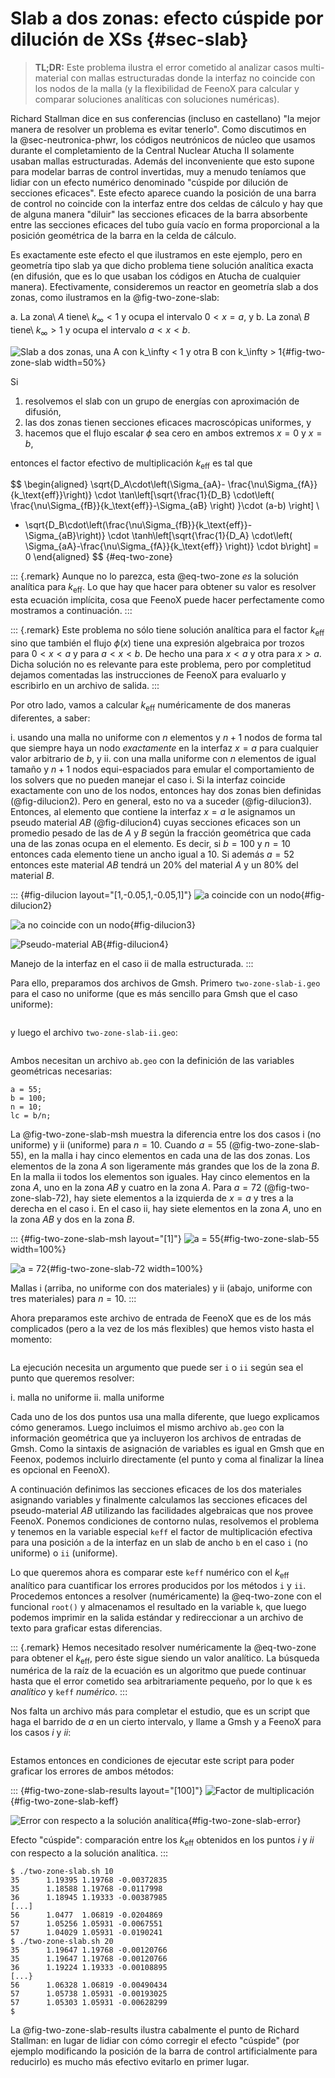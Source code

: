 # Slab a dos zonas: efecto cúspide por dilución de XSs {#sec-slab}

> **TL;DR:** Este problema ilustra el error cometido al analizar casos multi-material con mallas estructuradas donde la interfaz no coincide con los nodos de la malla (y la flexibilidad de FeenoX para calcular y comparar soluciones analíticas con soluciones numéricas).

Richard Stallman dice en sus conferencias (incluso en castellano) "la mejor manera de resolver un problema es evitar tenerlo".
Como discutimos en la @sec-neutronica-phwr, los códigos neutrónicos de núcleo que usamos durante el completamiento de la Central Nuclear Atucha II solamente usaban mallas estructuradas. Además del inconveniente que esto supone para modelar barras de control invertidas, muy a menudo teníamos que lidiar con un efecto numérico denominado "cúspide por dilución de secciones eficaces". Este efecto aparece cuando la posición de una barra de control no coincide con la interfaz entre dos celdas de cálculo y hay que de alguna manera "diluir" las secciones eficaces de la barra absorbente entre las secciones eficaces del tubo guía vacío en forma proporcional a la posición geométrica de la barra en la celda de cálculo.

Es exactamente este efecto el que ilustramos en este ejemplo, pero en geometría tipo slab ya que dicho problema tiene solución analítica exacta (en difusión, que es lo que usaban los códigos en Atucha de cualquier manera).
Efectivamente, consideremos un reactor en geometría slab a dos zonas, como ilustramos en la @fig-two-zone-slab:

 a. La zona\ $A$ tiene\ $k_\infty < 1$ y ocupa el intervalo $0<x=a$, y
 b. La zona\ $B$ tiene\ $k_\infty > 1$ y ocupa el intervalo $a<x<b$.

![Slab a dos zonas, una $A$ con $k_\infty < 1$ y otra $B$ con $k_\infty > 1$](two-zone-slab.svg){#fig-two-zone-slab width=50%}
 
Si 
 
 1. resolvemos el slab con un grupo de energías con aproximación de difusión,
 2. las dos zonas tienen secciones eficaces macroscópicas uniformes, y
 3. hacemos que el flujo escalar $\phi$ sea cero en ambos extremos $x=0$ y $x=b$,
 
entonces el factor efectivo de multiplicación $k_\text{eff}$ es tal que

$$
\begin{aligned}
\sqrt{D_A\cdot\left(\Sigma_{aA}- \frac{\nu\Sigma_{fA}}{k_\text{eff}}\right)} \cdot
 \tan\left[\sqrt{\frac{1}{D_B} \cdot\left( \frac{\nu\Sigma_{fB}}{k_\text{eff}}-\Sigma_{aB} \right) }\cdot (a-b) \right] \\
 - \sqrt{D_B\cdot\left(\frac{\nu\Sigma_{fB}}{k_\text{eff}}-\Sigma_{aB}\right)} \cdot
  \tanh\left[\sqrt{\frac{1}{D_A} \cdot\left( \Sigma_{aA}-\frac{\nu\Sigma_{fA}}{k_\text{eff}} \right)} \cdot b\right] = 0
\end{aligned}
$$ {#eq-two-zone}


::: {.remark}
Aunque no lo parezca, esta @eq-two-zone _es_ la solución analítica para $k_\text{eff}$.
Lo que hay que hacer para obtener su valor es resolver esta ecuación implícita, cosa que FeenoX puede hacer perfectamente como mostramos a continuación.
:::

::: {.remark}
Este problema no sólo tiene solución analítica para el factor $k_\text{eff}$ sino que también el flujo $\phi(x)$ tiene una expresión algebraica por trozos para $0 < x < a$ y para $a < x < b$.
De hecho una para $x<a$ y otra para $x>a$. Dicha solución no es relevante para este problema, pero por completitud dejamos comentadas las instrucciones de FeenoX para evaluarlo y escribirlo en un archivo de salida.
:::

Por otro lado, vamos a calcular $k_\text{eff}$ numéricamente de dos maneras diferentes, a saber:

  i. usando una malla no uniforme con $n$ elementos y $n+1$ nodos de forma tal que siempre haya un nodo _exactamente_ en la interfaz $x=a$ para cualquier valor arbitrario de $b$, y
  ii. con una malla uniforme con $n$ elementos de igual tamaño y $n+1$ nodos equi-espaciados para emular el comportamiento de los solvers que no pueden manejar el caso i. Si la interfaz coincide exactamente con uno de los nodos, entonces hay dos zonas bien definidas (@fig-dilucion2). Pero en general, esto no va a suceder (@fig-dilucion3). Entonces, al elemento que contiene la interfaz $x=a$ le asignamos un pseudo material $AB$ (@fig-dilucion4) cuyas secciones eficaces son un promedio pesado de las de $A$ y $B$ según la fracción geométrica que cada una de las zonas ocupa en el elemento. Es decir, si $b=100$ y $n=10$ entonces cada elemento tiene un ancho igual a 10. Si además $a=52$ entonces este material $AB$ tendrá un 20% del material $A$ y un 80% del material $B$.
  
::: {#fig-dilucion layout="[1,-0.05,1,-0.05,1]"}
![$a$ coincide con un nodo](dilucion2.svg){#fig-dilucion2}

![$a$ no coincide con un nodo](dilucion3.svg){#fig-dilucion3}

![Pseudo-material $AB$](dilucion4.svg){#fig-dilucion4}

Manejo de la interfaz en el caso ii de malla estructurada.
:::
 
Para ello, preparamos dos archivos de Gmsh. Primero `two-zone-slab-i.geo` para el caso no uniforme (que es más sencillo para Gmsh que el caso uniforme):

```{.geo include="two-zone-slab-i.geo"}
```

y luego el archivo `two-zone-slab-ii.geo`:

```{.geo include="two-zone-slab-ii.geo"}
```

Ambos necesitan un archivo `ab.geo` con la definición de las variables geométricas necesarias:

```geo
a = 55;
b = 100;
n = 10;
lc = b/n;
```

La @fig-two-zone-slab-msh muestra la diferencia entre los dos casos i (no uniforme) y ii (uniforme) para $n=10$.
Cuando $a=55$ (@fig-two-zone-slab-55), en la malla i hay cinco elementos en cada una de las dos zonas.
Los elementos de la zona $A$ son ligeramente más grandes que los de la zona $B$.
En la malla ii todos los elementos son iguales. Hay cinco elementos en la zona $A$, uno en la zona $AB$ y cuatro en la zona $A$.
Para $a=72$ (@fig-two-zone-slab-72), hay siete elementos a la izquierda de $x=a$ y tres a la derecha en el caso i.
En el caso ii, hay siete elementos en la zona $A$, uno en la zona $AB$ y dos en la zona $B$.

::: {#fig-two-zone-slab-msh layout="[1]"}
![$a = 55$](two-zone-slab-55.svg){#fig-two-zone-slab-55 width=100%}

![$a = 72$](two-zone-slab-72.svg){#fig-two-zone-slab-72 width=100%}

Mallas i (arriba, no uniforme con dos materiales) y ii (abajo, uniforme con tres materiales) para $n=10$.
:::

Ahora preparamos este archivo de entrada de FeenoX que es de los más complicados (pero a la vez de los más flexibles) que hemos visto hasta el momento:


```{.feenox include="two-zone-slab.fee"}
```

La ejecución necesita un argumento que puede ser `i` o `ii` según sea el punto que queremos resolver:


 i. malla no uniforme
 ii. malla uniforme
 
Cada uno de los dos puntos usa una malla diferente, que luego explicamos cómo generamos.
Luego incluimos el mismo archivo `ab.geo` con la información geométrica que ya incluyeron los archivos de entradas de Gmsh.
Como la sintaxis de asignación de variables es igual en Gmsh que en Feenox, podemos incluirlo directamente (el punto y coma al finalizar la línea es opcional en FeenoX).


A continuación definimos las secciones eficaces de los dos materiales asignando variables y finalmente calculamos las secciones eficaces del pseudo-material $AB$ utilizando las facilidades algebraicas que nos provee FeenoX.
Ponemos condiciones de contorno nulas, resolvemos el problema y tenemos en la variable especial `keff` el factor de multiplicación efectiva para una posición `a` de la interfaz en un slab de ancho `b` en el caso `i` (no uniforme) o `ii` (uniforme).

Lo que queremos ahora es comparar este `keff` numérico con el $k_\text{eff}$ analítico para cuantificar los errores producidos por los métodos `i` y `ii`.
Procedemos entonces a resolver (numéricamente) la @eq-two-zone con el funcional `root()` y almacenamos el resultado en la variable `k`, que luego podemos imprimir en la salida estándar y redireccionar a un archivo de texto para graficar estas diferencias.

::: {.remark}
Hemos necesitado resolver numéricamente la @eq-two-zone para obtener el $k_\text{eff}$, pero éste sigue siendo un valor analítico.
La búsqueda numérica de la raíz de la ecuación es un algoritmo que puede continuar hasta que el error cometido sea arbitrariamente pequeño, por lo que `k` es _analítico_ y `keff` _numérico_. 
:::
 
Nos falta un archivo más para completar el estudio, que es un script que haga el barrido de $a$ en un cierto intervalo, y llame a Gmsh y a FeenoX para los casos _i_ y _ii_:

```{.bash include="two-zone-slab.sh"}
```

Estamos entonces en condiciones de ejecutar este script para poder graficar los errores de ambos métodos:

::: {#fig-two-zone-slab-results layout="[100]"}
![Factor de multiplicación](two-zone-slab-keff.svg){#fig-two-zone-slab-keff}

![Error con respecto a la solución analítica](two-zone-slab-error.svg){#fig-two-zone-slab-error}

Efecto "cúspide": comparación entre los $k_\text{eff}$ obtenidos en los puntos _i_ y _ii_ con respecto a la solución analítica.
:::


```terminal
$ ./two-zone-slab.sh 10
35      1.19395 1.19768 -0.00372835
35      1.18588 1.19768 -0.0117998
36      1.18945 1.19333 -0.00387985
[...]
56      1.0477  1.06819 -0.0204869
57      1.05256 1.05931 -0.0067551
57      1.04029 1.05931 -0.0190241
$ ./two-zone-slab.sh 20
35      1.19647 1.19768 -0.00120766
35      1.19647 1.19768 -0.00120766
36      1.19224 1.19333 -0.00108895
[...}
56      1.06328 1.06819 -0.00490434
57      1.05738 1.05931 -0.00193025
57      1.05303 1.05931 -0.00628299
$
```



La @fig-two-zone-slab-results ilustra cabalmente el punto de Richard Stallman: en lugar de lidiar con cómo corregir el efecto "cúspide" (por ejemplo modificando la posición de la barra de control artificialmente para reducirlo) es mucho más efectivo evitarlo en primer lugar.

